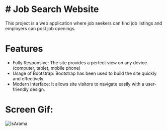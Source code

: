 # # Job Search Website

This project is a web application where job seekers can find job listings and employers can post job openings.

#  Features
- Fully Responsive: The site provides a perfect view on any device (computer, tablet, mobile phone)
- Usage of Bootstrap: Bootstrap has been used to build the site quickly and effectively.
- Modern Interface: It allows site visitors to navigate easily with a user-friendly design.

# Screen Gif:
![İsArama](https://github.com/gurkanceylan41/bootstrap_pro/assets/165313565/b509d9c9-befa-4180-87b0-8f2b54c14fae)


